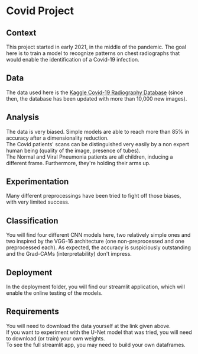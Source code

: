 # Covid Project

## Context

This project started in early 2021, in the middle of the pandemic. The goal here is to train a model to recognize patterns on chest radiographs that would enable the identification of a Covid-19 infection.

## Data

The data used here is the <a href="https://www.kaggle.com/tawsifurrahman/covid19-radiography-database">Kaggle Covid-19 Radiography Database</a> (since then, the database has been updated with more than 10,000 new images).

## Analysis

The data is very biased. Simple models are able to reach more than 85% in accuracy after a dimensionality reduction.<br>
The Covid patients' scans can be distinguished very easily by a non expert human being (quality of the image, presence of tubes).<br>
The Normal and Viral Pneumonia patients are all children, inducing a different frame. Furthermore, they're holding their arms up.

## Experimentation

Many different preprocessings have been tried to fight off those biases, with very limited success.

## Classification

You will find four different CNN models here, two relatively simple ones and two inspired by the VGG-16 architecture (one non-preprocessed and one preprocessed each). As expected, the accuracy is suspiciously outstanding and the Grad-CAMs (interpretability) don't impress.

## Deployment

In the deployment folder, you will find our streamlit application, which will enable the online testing of the models.

## Requirements

You will need to download the data yourself at the link given above.<br>
If you want to experiment with the U-Net model that was tried, you will need to download (or train) your own weights.<br>
To see the full streamlit app, you may need to build your own dataframes.
